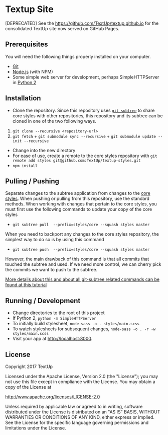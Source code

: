 # Textup Site

[DEPRECATED] See the https://github.com/TextUp/textup.github.io for the consolidated TextUp site now served on GitHub Pages.

## Prerequisites

You will need the following things properly installed on your computer.

* [Git](http://git-scm.com/)
* [Node.js](http://nodejs.org/) (with NPM)
* Some simple web server for development, perhaps SimpleHTTPServer in [Python 2](https://www.python.org/)

## Installation

* Clone the repository. Since this repository uses [`git subtree`](https://github.com/git/git/blob/master/contrib/subtree/git-subtree.txt) to share core styles with other repositories, this repository and its subtree can be cloned in one of the two following ways.
 1. `git clone --recursive <repository-url>`
 2. `git fetch` + `git submodule sync --recursive` + `git submodule update --init --recursive`
* Change into the new directory
* For ease of use, create a remote to the core styles repository with `git remote add styles git@github.com:TextUp/textup-styles.git`
* `npm install`

## Pulling / Pushing

Separate changes to the subtree application from changes to the [core styles](https://github.com/TextUp/textup-styles). When pushing or pulling from this repository, use the standard methods. When working with changes that pertain to the core styles, you must first use the following commands to update your copy of the core styles

* `git subtree pull  --prefix=styles/core --squash styles master`

When you need to backport any changes to the core styles repository, the simplest way to do so is by using this command

* `git subtree push  --prefix=styles/core --squash styles master`

However, the main drawback of this command is that all commits that touched the subtree and used. If we need more control, we can cherry pick the commits we want to push to the subtree.

[More details about this and about all git-subtree related commands can be found at this tutorial](https://medium.com/@porteneuve/mastering-git-subtrees-943d29a798ec#.s0lfst7jk)

## Running / Development

* Change directories to the root of this project
* If Python 2, `python -m SimpleHTTPServer`
* To initially build stylesheet, `node-sass -o . styles/main.scss`
* To watch stylesheets for subsequent changes, `node-sass -o . -r -w styles/main.scss`
* Visit your app at [http://localhost:8000](http://localhost:800).

## License 

Copyright 2017 TextUp 

Licensed under the Apache License, Version 2.0 (the "License");
you may not use this file except in compliance with the License.
You may obtain a copy of the License at

  http://www.apache.org/licenses/LICENSE-2.0

Unless required by applicable law or agreed to in writing, software
distributed under the License is distributed on an "AS IS" BASIS,
WITHOUT WARRANTIES OR CONDITIONS OF ANY KIND, either express or implied.
See the License for the specific language governing permissions and
limitations under the License.
